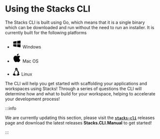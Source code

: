# Using the Stacks CLI

The Stacks CLI is built using Go, which means that it is a single binary which can be downloaded and run without the need to run an installer. It is currently built for the following platforms

- ![windows](./images/icons/windows.png) Windows

- ![apple](./images/icons/apple.png) Mac OS

- ![linux](./images/icons/linux.png) Linux

The CLI will help you get started with scaffolding your applications and workspaces using Stacks! Through a series of questions the CLI will determine how and what to build for your workspace, helping to accelerate your development process!

:::info

We are currently updating this section, please visit the **[`stacks-cli`](https://github.com/Ensono/stacks-cli/releases)** releases page and download the latest releases **Stacks.CLI.Manual** to get started!

:::
